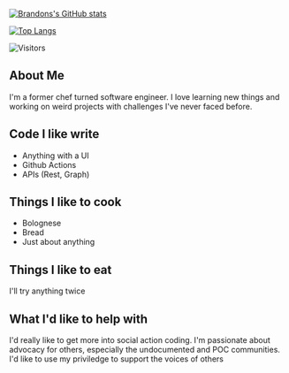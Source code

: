 [![Brandons's GitHub stats](https://github-readme-stats.vercel.app/api?username=broffis&count_private=true&show_icons=true&theme=dracula)](https://github.com/anuraghazra/github-readme-stats)

[![Top Langs](https://github-readme-stats.vercel.app/api/top-langs/?username=broffis&layout=compact&theme=dracula)](https://github.com/anuraghazra/github-readme-stats)

![Visitors](https://gpvc.arturio.dev/broffis)

<!--
**broffis/broffis** is a ✨ _special_ ✨ repository because its `README.md` (this file) appears on your GitHub profile.

Here are some ideas to get you started:

- 🔭 I’m currently working on ...
- 🌱 I’m currently learning ...
- 👯 I’m looking to collaborate on ...
- 🤔 I’m looking for help with ...
- 💬 Ask me about ...
- 📫 How to reach me: ...
- 😄 Pronouns: ...
- ⚡ Fun fact: ...
-->


## About Me
I'm a former chef turned software engineer. I love learning new things and working on weird projects with challenges I've never faced before.

## Code I like write
- Anything with a UI
- Github Actions
- APIs (Rest, Graph)

## Things I like to cook
- Bolognese
- Bread
- Just about anything

## Things I like to eat
I'll try anything twice

## What I'd like to help with
I'd really like to get more into social action coding. I'm passionate about advocacy for others, especially the undocumented and POC communities. I'd like to use my priviledge to support the voices of others

